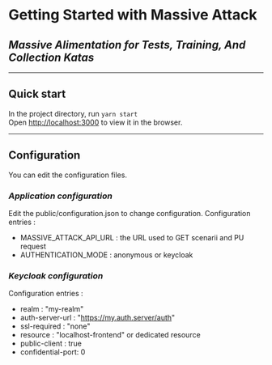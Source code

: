 # Getting Started with Massive Attack
## _**Massive** **A**limentation for **T**ests, **T**raining, **A**nd **C**ollection **K**atas_
---
## Quick start

In the project directory, run  `yarn start`  
Open [http://localhost:3000](http://localhost:3000) to view it in the browser.
___
## Configuration

You can edit the configuration files.
### ___Application configuration___

Edit the public/configuration.json to change configuration. Configuration entries :
 - MASSIVE_ATTACK_API_URL : the URL used to GET scenarii and PU request
 - AUTHENTICATION_MODE : anonymous or keycloak

### ___Keycloak configuration___

Configuration entries :
 - realm : 	"my-realm"
 - auth-server-url : "https://my.auth.server/auth"
 - ssl-required	: "none"
 - resource	: "localhost-frontend" or dedicated resource
 - public-client : true
 - confidential-port: 0
